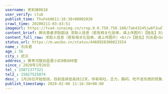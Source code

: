 ```yaml
---
username: 老彩妹0618
user_verify: club
publish_time: ThuFeb0611:16:38+08002020
crawl_time: 20200211-03:43:51
imageurl: https://tva4.sinaimg.cn/crop.0.0.750.750.180/7ab43245jw8f2udl9fytij20ku0kvq3x.jpg?KID=imgbed,tva&Expires=1581374062&ssig=ahyl9OOZjC,http://n.sinaimg.cn/photo/5213b46e/20181127/timeline_card_small_super_default.png,https://wx3.sinaimg.cn/orj360/7ab43245gy1gbmifp6d92j22c02c0qv6.jpg,https://wx2.sinaimg.cn/orj360/7ab43245gy1gbmifr81gfj22c0340x6s.jpg,https://wx1.sinaimg.cn/orj360/7ab43245gy1gbmifnii5wj22c02c0e83.jpg,https://wx1.sinaimg.cn/orj360/7ab43245gy1gbmifo0yf6j20u0140gr0.jpg
content_brief: 肺炎患者求助超话 求助人信息（若有相关化验单，请上传图片）【姓名】刘炎君【年龄】56【所在城市】武汉【所在小区、社区】黄孝河路 协昌里小区 8栋608室【患病时间】2020年1月26日【联系方式】15871377321【其他紧急联系人】15827525074【病情描述】1月26日开始低烧，目前连续低高烧12天 ...全文
content_full_raw: 求助人信息（若有相关化验单，请上传图片）<br/>【姓名】刘炎君<br/>【年龄】56<br/>【所在城市】武汉<br/>【所在小区、社区】黄孝河路协昌里小区8栋608室<br/>【患病时间】2020年1月26日<br/>【联系方式】15871377321<br/>【其他紧急联系人】15827525074<br/>【病情描述】1月26日开始低烧，目前连续低高烧12天，伴有呕吐，乏力，胸闷，吃不进东西的现象。1月30日ct显示左肺感染，2月4日复查ct显示双肺感染，医生说高度疑似，血项指标也有所下降，病情变严重。和社区街道，区指挥部，区卫健委，市长热线报备7天也没有消息。目前在家吃药隔离12天也没有好转，现在发烧39度多，几乎已经几天没有进食，呕吐，昏睡，呼吸困难情况很严重，爸爸一个人在家照顾妈妈，也被感染，妈妈情况很严重，迫切需要住院！！！天天以泪洗面，每天不停找各个部门请求帮助，都没有回复，真的走投无路，一个家庭就要支离破碎了，请求大家的救助，以上消息愿意承担法律责任，绝对真实。跪求帮助🙏🙏🙏🙏
status_url: https://m.weibo.cn/status/4468928300821554
name_: 刘炎君
age_: 56
city_: 武汉
address_: 黄孝河路协昌里小区8栋608室
since_: 2020年1月26日
tel_: 15871377321
tel2_: 15827525074
desc_: 1月26日开始低烧，目前连续低高烧12天，伴有呕吐，乏力，胸闷，吃不进东西的现象。1月30日ct显示左肺感染，2月4日复查ct显示双肺感染，医生说高度疑似，血项指标也有所下降，病情变严重。和社区街道，区指挥部，区卫健委，市长热线报备7天也没有消息。目前在家吃药隔离12天也没有好转，现在发烧39度多，几乎已经几天没有进食，呕吐，昏睡，呼吸困难情况很严重，爸爸一个人在家照顾妈妈，也被感染，妈妈情况很严重，迫切需要住院！！！天天以泪洗面，每天不停找各个部门请求帮助，都没有回复，真的走投无路，一个家庭就要支离破碎了，请求大家的救助，以上消息愿意承担法律责任，绝对真实。跪求帮助🙏🙏🙏🙏
publish_timestamp: 2020-02-06 11:16:38+08:00
---
```


